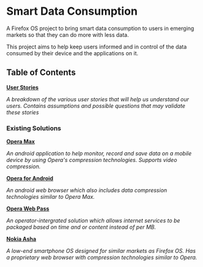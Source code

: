 # Smart Data Consumption

A Firefox OS project to bring smart data consumption to users in emerging
markets so that they can do more with less data.

This project aims to help keep users informed and in control of the data
consumed by their device and the applications on it.

## Table of Contents

**[User Stories](user.stories.md)**

*A breakdown of the various user stories that will help us understand our users. Contains assumptions and possible questions that may validate these stories*

### Existing Solutions

**[Opera Max](existing-solutions/opera-max.md)**

*An android application to help monitor, record and save data on a mobile device
by using Opera's compression technologies. Supports video compression.*

**[Opera for Android](existing-solutions/opera-for-android.md)**

*An android web browser which also includes data compression technologies
similar to Opera Max.*

**[Opera Web Pass](existing-solutions/opera-web-pass.md)**

*An operator-intergrated solution which allows internet services to be packaged
based on time and or content instead of per MB.*

**[Nokia Asha](existing-solutions/nokia-asha.md)**

*A low-end smartphone OS designed for similar markets as Firefox OS. Has a
proprietary web browser with compression technologies similar to Opera.*
